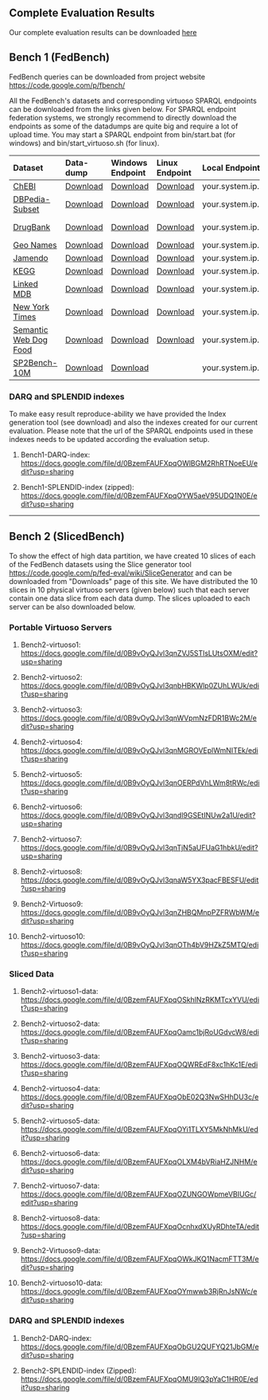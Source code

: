 ## Complete Evaluation Results ##

Our complete evaluation results can be downloaded [here](https://drive.google.com/file/d/0BzemFAUFXpqOQTJWbFFPZExZb1k/view?usp=sharing)
## Bench 1 (FedBench) ##

FedBench queries can be downloaded from project website https://code.google.com/p/fbench/

All the FedBench's datasets and corresponding virtuoso SPARQL endpoints can be downloaded from the links given below. For SPARQL endpoint federation systems, we strongly recommend to directly download the endpoints as some of the datadumps are quite big and require a lot of upload time. You may start a SPARQL endpoint from bin/start.bat (for windows) and bin/start\_virtuoso.sh (for linux).

| **Dataset** | **Data-dump** | **Windows Endpoint** | **Linux Endpoint** | **Local Endpoint Url**| **Live Endpoint Url**|
|:------------|:--------------|:---------------------|:-------------------|:----------------------|:---------------------|
| [ChEBI](https://www.ebi.ac.uk/chebi/) |[Download](https://drive.google.com/file/d/0B1tUDhWNTjO-Vk81dGVkNVNuY1E/edit?usp=sharing/)| [Download](https://drive.google.com/file/d/0B1tUDhWNTjO-TUR6RF9jX2xoMFU/edit?usp=sharing/)|[Download](https://drive.google.com/file/d/0B1tUDhWNTjO-Wk5LeHBzMUd3VHc/edit?usp=sharing)|your.system.ip.address:8890/sparql | http://chebi.bio2rdf.org/sparql |
| [DBPedia-Subset](http://DBpedia.org/)|[Download](https://drive.google.com/file/d/0B1tUDhWNTjO-QWk5MVJud3cxUXM/edit?usp=sharing/)|  [Download](https://drive.google.com/file/d/0B1tUDhWNTjO-WjNkZEZrTTZzbW8/edit?usp=sharing/)|[Download](https://drive.google.com/file/d/0B1tUDhWNTjO-OEgyXzBUVmlMQlk/edit?usp=sharing)|your.system.ip.address:8891/sparql |http://dbpedia.org/sparql |
| [DrugBank](http://www.drugbank.ca/)|[Download](https://drive.google.com/file/d/0B1tUDhWNTjO-cVp5QV9VUWRuYkk/edit?usp=sharing/) | [Download](https://drive.google.com/file/d/0B1tUDhWNTjO-QmMyOE9RWV9oNHM/edit?usp=sharing/)| [Download](https://drive.google.com/file/d/0B1tUDhWNTjO-U0V5Y0xDWXhzam8/edit?usp=sharing/)|your.system.ip.address:8892/sparql | http://wifo5-04.informatik.uni-mannheim.de/drugbank/sparql|
| [Geo Names](http://www.geonames.org/)|[Download](https://drive.google.com/file/d/0B1tUDhWNTjO-WEZZb2VwOG5vZkU/edit?usp=sharing/) | [Download](https://drive.google.com/file/d/0B1tUDhWNTjO-VC1HWmhBMlFncWc/edit?usp=sharing/) | [Download](https://drive.google.com/file/d/0B_MUFqryVpByd3hJcHBPeHZhejA/edit?usp=sharing/) |your.system.ip.address:8893/sparql | http://factforge.net/sparql|
| [Jamendo](http://dbtune.org/jamendo/) |[Download](https://drive.google.com/file/d/0B1tUDhWNTjO-cWpmMWxxQ3Z2eVk/edit?usp=sharing/) | [Download](https://drive.google.com/file/d/0B1tUDhWNTjO-YXV6U0ZzLUF0S0k/edit?usp=sharing/) | [Download](https://drive.google.com/file/d/0B1tUDhWNTjO-V3JMZjdfRkZxLUU/edit?usp=sharing/) |your.system.ip.address:8894/sparql  | http://dbtune.org/jamendo/sparql/|
| [KEGG](http://www.genome.jp/kegg/) |[Download](https://drive.google.com/file/d/0B1tUDhWNTjO-TUdUcllRMGVJaHM/edit?usp=sharing/) | [Download](https://drive.google.com/file/d/0B1tUDhWNTjO-c1BNQ0dVWTVkUEU/edit?usp=sharing/) | [Download](https://drive.google.com/file/d/0B1tUDhWNTjO-R1dKbDlHNXZ6blk/edit?usp=sharing/) |your.system.ip.address:8895/sparql |http://cu.kegg.bio2rdf.org/sparql |
| [Linked MDB](http://linkedmdb.org/) |[Download](https://drive.google.com/file/d/0B1tUDhWNTjO-bU5VN25NLXZXU0U/edit?usp=sharing/) | [Download](https://drive.google.com/file/d/0B1tUDhWNTjO-eXpVSjd2Y25PaVk/edit?usp=sharing/) | [Download](https://drive.google.com/file/d/0B1tUDhWNTjO-NjVTVERvajJUcGc/edit?usp=sharing/) |your.system.ip.address:8896/sparql |http://www.linkedmdb.org/sparql |
| [New York Times](http://data.nytimes.com/) |[Download](https://drive.google.com/file/d/0B1tUDhWNTjO-dThoTm9DSmY4Wms/edit?usp=sharing/) | [Download](https://drive.google.com/file/d/0B1tUDhWNTjO-VDhmNWJmZVcybm8/edit?usp=sharing/) | [Download](https://drive.google.com/file/d/0B1tUDhWNTjO-RG9GeVdxbDR4YjQ/edit?usp=sharing/) |your.system.ip.address:8897/sparql | - |
| [Semantic Web Dog Food](http://data.semanticweb.org/) |[Download](https://drive.google.com/file/d/0B1tUDhWNTjO-RjBWZXYyX2FDT1E/edit?usp=sharing/) | [Download](https://drive.google.com/file/d/0B1tUDhWNTjO-c2h4al9VREF6bDg/edit?usp=sharing/) | [Download](https://drive.google.com/file/d/0B1tUDhWNTjO-UW5HaF9rekdialU/edit?usp=sharing/) |your.system.ip.address:8898/sparql | http://data.semanticweb.org/sparql|
| [SP2Bench-10M](http://dbis.informatik.uni-freiburg.de/index.php?project=SP2B/download.php) | [Download](http://fedbench.fluidops.net/dlData/SP2B-10M-federated.tar.gz) |[Download](https://drive.google.com/file/d/0BzemFAUFXpqObFJGazJNdEJsdVE/view?usp=sharing/)|  | your.system.ip.address:8890/sparql	| - |

### DARQ and SPLENDID indexes ###
To make easy result reproduce-ability we have provided the Index generation tool (see download) and also the indexes created for our current evaluation. Please note that the url of the SPARQL endpoints used in these indexes needs to be updated according the evaluation setup.

1. Bench1-DARQ-index: https://docs.google.com/file/d/0BzemFAUFXpqOWlBGM2RhRTNoeEU/edit?usp=sharing

2. Bench1-SPLENDID-index (zipped): https://docs.google.com/file/d/0BzemFAUFXpqOYW5aeV95UDQ1N0E/edit?usp=sharing


---


## Bench 2 (SlicedBench) ##
To show the effect of high data partition, we have created 10 slices of each of the FedBench datasets using the Slice generator tool https://code.google.com/p/fed-eval/wiki/SliceGenerator and can be downloaded from "Downloads" page of this site. We have distributed the 10 slices in 10 physical virtuoso servers (given below) such that each server contain one data slice from each data dump. The slices uploaded to each server can be also downloaded below.

### Portable Virtuoso Servers ###

1. Bench2-virtuoso1:
https://docs.google.com/file/d/0B9vOyQJvl3qnZVJ5STlsLUtsOXM/edit?usp=sharing

2. Bench2-virtuoso2:
https://docs.google.com/file/d/0B9vOyQJvl3qnbHBKWlp0ZUhLWUk/edit?usp=sharing

3. Bench2-virtuoso3:
https://docs.google.com/file/d/0B9vOyQJvl3qnWVpmNzFDR1BWc2M/edit?usp=sharing

4. Bench2-virtuoso4:
https://docs.google.com/file/d/0B9vOyQJvl3qnMGROVEplWmNITEk/edit?usp=sharing

5. Bench2-virtuoso5:
https://docs.google.com/file/d/0B9vOyQJvl3qnOERPdVhLWm8tRWc/edit?usp=sharing

6. Bench2-virtuoso6:
https://docs.google.com/file/d/0B9vOyQJvl3qndl9GSEtINUw2a1U/edit?usp=sharing

7. Bench2-virtuoso7:
https://docs.google.com/file/d/0B9vOyQJvl3qnTjN5aUFUaG1hbkU/edit?usp=sharing

8. Bench2-virtuoso8:
https://docs.google.com/file/d/0B9vOyQJvl3qnaW5YX3pacFBESFU/edit?usp=sharing

9. Bench2-Virtuoso9:
https://docs.google.com/file/d/0B9vOyQJvl3qnZHBQMnpPZFRWbWM/edit?usp=sharing

10. Bench2-virtuoso10:
https://docs.google.com/file/d/0B9vOyQJvl3qnOTh4bV9HZkZ5MTQ/edit?usp=sharing

### Sliced Data ###
1. Bench2-virtuoso1-data: https://docs.google.com/file/d/0BzemFAUFXpqOSkhlNzRKMTcxYVU/edit?usp=sharing

2. Bench2-virtuoso2-data: https://docs.google.com/file/d/0BzemFAUFXpqOamc1bjRoUGdvcW8/edit?usp=sharing

3. Bench2-virtuoso3-data: https://docs.google.com/file/d/0BzemFAUFXpqOQWREdF8xc1hKc1E/edit?usp=sharing

4. Bench2-virtuoso4-data: https://docs.google.com/file/d/0BzemFAUFXpqObE02Q3NwSHhDU3c/edit?usp=sharing

5. Bench2-virtuoso5-data: https://docs.google.com/file/d/0BzemFAUFXpqOYi1TLXY5MkNhMkU/edit?usp=sharing

6. Bench2-virtuoso6-data: https://docs.google.com/file/d/0BzemFAUFXpqOLXM4bVRiaHZJNHM/edit?usp=sharing

7. Bench2-virtuoso7-data: https://docs.google.com/file/d/0BzemFAUFXpqOZUNGOWpmeVBIUGc/edit?usp=sharing

8. Bench2-virtuoso8-data: https://docs.google.com/file/d/0BzemFAUFXpqOcnhxdXUyRDhteTA/edit?usp=sharing

9. Bench2-Virtuoso9-data: https://docs.google.com/file/d/0BzemFAUFXpqOWkJKQ1NacmFTT3M/edit?usp=sharing

10. Bench2-virtuoso10-data: https://docs.google.com/file/d/0BzemFAUFXpqOYmwwb3RjRnJsNWc/edit?usp=sharing

### DARQ and SPLENDID indexes ###
1. Bench2-DARQ-index: https://docs.google.com/file/d/0BzemFAUFXpqObGU2QUFYQ21JbGM/edit?usp=sharing

2. Bench2-SPLENDID-index (Zipped): https://docs.google.com/file/d/0BzemFAUFXpqOMU9lQ3pYaC1HR0E/edit?usp=sharing